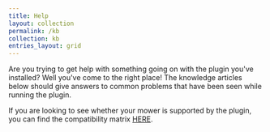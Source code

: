 ```yaml
---
title: Help
layout: collection
permalink: /kb
collection: kb
entries_layout: grid
---
```


Are you trying to get help with something going on with the plugin you've installed? Well you've come to the right place! The knowledge articles below should give answers to common problems that have been seen while running the plugin.

If you are looking to see whether your mower is supported by the plugin, you can find the compatibility matrix [HERE](/extras/compatibility-matrix).